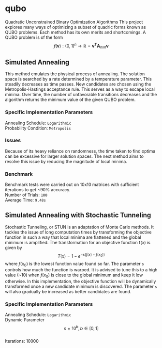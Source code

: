 # qubo
Quadratic Unconstrained Binary Optimization Algorithms
This project explores many ways of optimizing a subset of quadric forms known as QUBO problems. Each method has its own merits and shortcomings. 
A QUBO problem is of the form $$f(\mathbf{v}) : (0,1)^n \to \mathbb R = \mathbf{v^T}\mathbf{A}_{nxn}\mathbf{v}$$
## Simulated Annealing 
This method emulates the physical process of annealing. The solution space is searched by a rate determined by a temperature parameter. This steadily decreases as time passes. New candidates are chosen using the Metropolis-Hastings acceptance rule. This serves as a way to escape local minima. Over time, the number of unfavorable transitions decreases and the algorithm returns the minimum value of the given QUBO problem. 
### Specific Implementation Parameters
Annealing Schedule: `Logarithmic` <br/>
Probability Condition: `Metropolis`
### Issues 
Because of its heavy reliance on randomness, the time taken to find optima can be excessive for larger solution spaces. The next method aims to resolve this issue by reducing the magnitude of local minima.
### Benchmark
Benchmark tests were carried out on 10x10 matrices with sufficient iterations to get ~90% accuracy. <br/>
Number of Trials: `100` <br/>
Average Time: `9.48s`
## Simulated Annealing with Stochastic Tunneling 
Stochastic Tunneling, or STUN is an adaptation of Monte Carlo methods. It tackles the issue of long computation times by transforming the objective function in such a way that local minima are flattened and the global minimum is amplified. The transformation for an objective function f(x) is given by $$T(x) = 1-e^{-s(f(x)-f(x_0))}$$ where $f(x_0)$ is the lowest function value found so far. The parameter `s` controls how much the function is warped. It is advised to tune this to a high value (~10) when $f(x_0)$ is close to the global minimum and keep it low otherwise.  In this implementation, the objective function will be dynamically transformed once a new candidate minimum is discovered. The parameter `s` will also gradually be increased as better candidates are found.

### Specific Implementation Parameters 
Annealing Schedule: `Logarithmic` <br/> 
Dynamic Parameter $$s = 10^b, b \in [0,1]$$ <br/> 
Iterations: 10000
